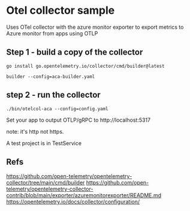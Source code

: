 # Otel collector sample

Uses OTel collector with the azure monitor exporter to export metrics to Azure monitor from apps using OTLP

## Step 1 - build a copy of the collector

```
go install go.opentelemetry.io/collector/cmd/builder@latest

builder --config=aca-builder.yaml
```

## step 2 - run the collector

```
./bin/otelcol-aca --config=config.yaml
```

Set your app to output OTLP/gRPC to http://localhost:5317

note: it's http not https.

A test project is in TestService

## Refs
https://github.com/open-telemetry/opentelemetry-collector/tree/main/cmd/builder
https://github.com/open-telemetry/opentelemetry-collector-contrib/blob/main/exporter/azuremonitorexporter/README.md
https://opentelemetry.io/docs/collector/configuration/
